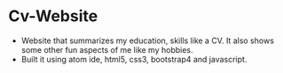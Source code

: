 # Cv-Website

- Website that summarizes my education, skills like a CV. It also shows some other fun aspects of me like my hobbies. 
- Built it using atom ide, html5, css3, bootstrap4 and javascript.

